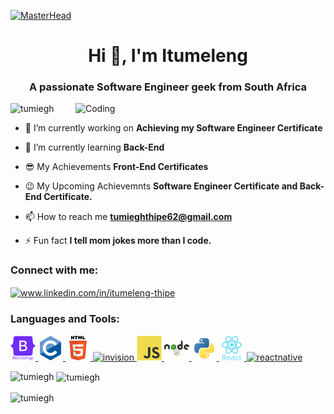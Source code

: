 [![MasterHead](https://mir-s3-cdn-cf.behance.net/project_modules/1400_opt_1/6c0f9b95746151.5e9ecde69599e.gif)](https://tumiegh.io)
<h1 align="center">Hi 👋, I'm Itumeleng</h1>
<h3 align="center">A passionate Software Engineer geek from South Africa</h3>
<img align="right" alt="Coding" width="400" src="https://stemettes.org/zine/wp-content/uploads/sites/3/2021/08/giphy-13-1.gif">

<p align="left"> <img src="https://komarev.com/ghpvc/?username=tumiegh&label=Profile%20views&color=0e75b6&style=flat" alt="tumiegh" /> </p>

- 🔭 I’m currently working on **Achieving my Software Engineer Certificate**

- 🌱 I’m currently learning **Back-End**

- 😎 My Achievements **Front-End Certificates**

- 😉 My Upcoming Achievemnts **Software Engineer Certificate and Back-End Certificate.**

- 📫 How to reach me **tumieghthipe62@gmail.com**

- ⚡ Fun fact **I tell mom jokes more than I code.**

<h3 align="left">Connect with me:</h3>
<p align="left">
<a href="https://linkedin.com/in/www.linkedin.com/in/itumeleng-thipe" target="blank"><img align="center" src="https://raw.githubusercontent.com/rahuldkjain/github-profile-readme-generator/master/src/images/icons/Social/linked-in-alt.svg" alt="www.linkedin.com/in/itumeleng-thipe" height="30" width="40" /></a>
</p>

<h3 align="left">Languages and Tools:</h3>
<p align="left"> <a href="https://getbootstrap.com" target="_blank" rel="noreferrer"> <img src="https://raw.githubusercontent.com/devicons/devicon/master/icons/bootstrap/bootstrap-plain-wordmark.svg" alt="bootstrap" width="40" height="40"/> </a> <a href="https://www.cprogramming.com/" target="_blank" rel="noreferrer"> <img src="https://raw.githubusercontent.com/devicons/devicon/master/icons/c/c-original.svg" alt="c" width="40" height="40"/> </a> <a href="https://www.w3.org/html/" target="_blank" rel="noreferrer"> <img src="https://raw.githubusercontent.com/devicons/devicon/master/icons/html5/html5-original-wordmark.svg" alt="html5" width="40" height="40"/> </a> <a href="https://www.invisionapp.com/" target="_blank" rel="noreferrer"> <img src="https://www.vectorlogo.zone/logos/invisionapp/invisionapp-icon.svg" alt="invision" width="40" height="40"/> </a> <a href="https://developer.mozilla.org/en-US/docs/Web/JavaScript" target="_blank" rel="noreferrer"> <img src="https://raw.githubusercontent.com/devicons/devicon/master/icons/javascript/javascript-original.svg" alt="javascript" width="40" height="40"/> </a> <a href="https://nodejs.org" target="_blank" rel="noreferrer"> <img src="https://raw.githubusercontent.com/devicons/devicon/master/icons/nodejs/nodejs-original-wordmark.svg" alt="nodejs" width="40" height="40"/> </a> <a href="https://www.python.org" target="_blank" rel="noreferrer"> <img src="https://raw.githubusercontent.com/devicons/devicon/master/icons/python/python-original.svg" alt="python" width="40" height="40"/> </a> <a href="https://reactjs.org/" target="_blank" rel="noreferrer"> <img src="https://raw.githubusercontent.com/devicons/devicon/master/icons/react/react-original-wordmark.svg" alt="react" width="40" height="40"/> </a> <a href="https://reactnative.dev/" target="_blank" rel="noreferrer"> <img src="https://reactnative.dev/img/header_logo.svg" alt="reactnative" width="40" height="40"/> </a> </p>

<p><img align="left" src="https://github-readme-stats.vercel.app/api/top-langs?username=tumiegh&show_icons=true&locale=en&layout=compact" alt="tumiegh" /></p>

<p>&nbsp;<img align="center" src="https://github-readme-stats.vercel.app/api?username=tumiegh&show_icons=true&locale=en" alt="tumiegh" /></p>

<p><img align="center" src="https://github-readme-streak-stats.herokuapp.com/?user=tumiegh&" alt="tumiegh" /></p>
